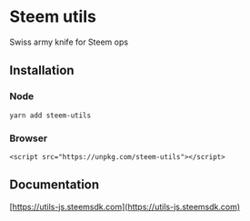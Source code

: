 # Steem utils

Swiss army knife for Steem ops

## Installation

### Node

`yarn add steem-utils`

### Browser

`<script src="https://unpkg.com/steem-utils"></script>`

## Documentation

[https://utils-js.steemsdk.com](https://utils-js.steemsdk.com)
